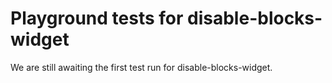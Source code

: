 # Playground tests for disable-blocks-widget
We are still awaiting the first test run for disable-blocks-widget.
